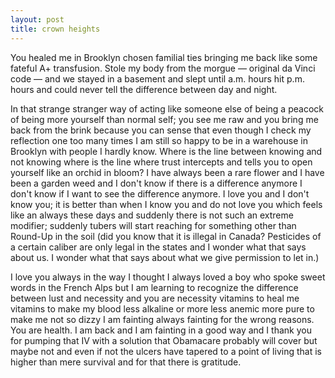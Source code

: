 ```yaml
---
layout: post
title: crown heights
---
```


You healed me in Brooklyn chosen familial ties bringing me back like some fateful A+ transfusion. Stole my body from the morgue — original da Vinci code — and we stayed in a basement and slept until a.m. hours hit p.m. hours and could never tell the difference between day and night.

 In that strange stranger way of acting like someone else of being a peacock of being more yourself than normal self; you see me raw and you bring me back from the brink because you can sense that even though I check my reflection one too many times I am still so happy to be in a warehouse in Brooklyn with people I hardly know. Where is the line between knowing and not knowing where is the line where trust intercepts and tells you to open yourself like an orchid in bloom? I have always been a rare flower and I have been a garden weed and I don't know if there is a difference anymore I don't know if I want to see the difference anymore. I love you and I don't know you; it is better than when I know you and do not love you which feels like an always these days and suddenly there is not such an extreme modifier; suddenly tubers will start reaching for something other than Round-Up in the soil (did you know that it is illegal in Canada? Pesticides of a certain caliber are only legal in the states and I wonder what that says about us. I wonder what that says about what we give permission to let in.) 

I love you always in the way I thought I always loved a boy who spoke sweet words in the French Alps but I am learning to recognize the difference between lust and necessity and you are necessity vitamins to heal me vitamins to make my blood less alkaline or more less anemic more pure to make me not so dizzy I am fainting always fainting for the wrong reasons. You are health. I am back and I am fainting in a good way and I thank you for pumping that IV with a solution that Obamacare probably will cover but maybe not and even if not the ulcers have tapered to a point of living that is higher than mere survival and for that there is gratitude.
